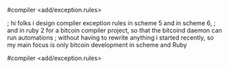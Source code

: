#compiler <add/exception.rules>

; hi folks i design compiler exception rules in scheme 5 and in scheme 6, 
; and in ruby 2 for a bitcoin compiler project, so that the bitcoind daemon can run automations
; without having to rewrite anything i started recently, so my main focus is only bitcoin development in scheme and Ruby

#compiler <add/exception.rules>

